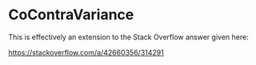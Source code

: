 # CoContraVariance

This is effectively an extension to the Stack Overflow answer given here:

https://stackoverflow.com/a/42660356/314291
